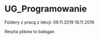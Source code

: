 # UG_Programowanie

Foldery z pracą z lekcji:
  09.11.2019
  16.11.2019
  
Reszta plików to bałagan  
